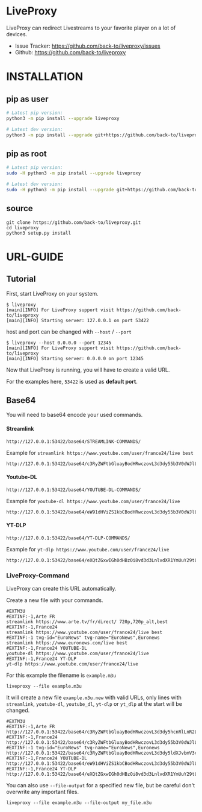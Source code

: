 # LiveProxy

LiveProxy can redirect Livestreams to your favorite player on a lot of devices.

- Issue Tracker: https://github.com/back-to/liveproxy/issues
- Github: https://github.com/back-to/liveproxy

# INSTALLATION

## pip as user

```sh
# Latest pip version:
python3 -m pip install --upgrade liveproxy

# Latest dev version:
python3 -m pip install --upgrade git+https://github.com/back-to/liveproxy.git
```

## pip as root

```sh
# Latest pip version:
sudo -H python3 -m pip install --upgrade liveproxy

# Latest dev version:
sudo -H python3 -m pip install --upgrade git+https://github.com/back-to/liveproxy.git
```

## source

```text
git clone https://github.com/back-to/liveproxy.git
cd liveproxy
python3 setup.py install
```

# URL-GUIDE

## Tutorial

First, start LiveProxy on your system.

```text
$ liveproxy
[main][INFO] For LiveProxy support visit https://github.com/back-to/liveproxy
[main][INFO] Starting server: 127.0.0.1 on port 53422
```

host and port can be changed with `--host` / `--port`

```text
$ liveproxy --host 0.0.0.0 --port 12345
[main][INFO] For LiveProxy support visit https://github.com/back-to/liveproxy
[main][INFO] Starting server: 0.0.0.0 on port 12345
```

Now that LiveProxy is running, you will have to create a valid URL.

For the examples here, ``53422`` is used as **default port**.

## Base64

You will need to base64 encode your used commands.

#### Streamlink

```text
http://127.0.0.1:53422/base64/STREAMLINK-COMMANDS/
```

Example for `streamlink https://www.youtube.com/user/france24/live best`

```text
http://127.0.0.1:53422/base64/c3RyZWFtbGluayBodHRwczovL3d3dy55b3V0dWJlLmNvbS91c2VyL2ZyYW5jZTI0L2xpdmUgYmVzdA==/
```

#### Youtube-DL

```text
http://127.0.0.1:53422/base64/YOUTUBE-DL-COMMANDS/
```

Example for `youtube-dl https://www.youtube.com/user/france24/live`

```text
http://127.0.0.1:53422/base64/eW91dHViZS1kbCBodHRwczovL3d3dy55b3V0dWJlLmNvbS91c2VyL2ZyYW5jZTI0L2xpdmU=/
```

#### YT-DLP

```text
http://127.0.0.1:53422/base64/YT-DLP-COMMANDS/
```

Example for `yt-dlp https://www.youtube.com/user/france24/live`

```text
http://127.0.0.1:53422/base64/eXQtZGxwIGh0dHBzOi8vd3d3LnlvdXR1YmUuY29tL3VzZXIvZnJhbmNlMjQvbGl2ZQ==/
```

### LiveProxy-Command

LiveProxy can create this URL automatically.

Create a new file with your commands.

```text
#EXTM3U
#EXTINF:-1,Arte FR
streamlink https://www.arte.tv/fr/direct/ 720p,720p_alt,best
#EXTINF:-1,France24
streamlink https://www.youtube.com/user/france24/live best
#EXTINF:-1 tvg-id="EuroNews" tvg-name="EuroNews",Euronews
streamlink https://www.euronews.com/live best
#EXTINF:-1,France24 YOUTUBE-DL
youtube-dl https://www.youtube.com/user/france24/live
#EXTINF:-1,France24 YT-DLP
yt-dlp https://www.youtube.com/user/france24/live
```

For this example the filename is `example.m3u`

```text
liveproxy --file example.m3u
```

It will create a new file `example.m3u.new` with valid URLs,
only lines with `streamlink`, `youtube-dl`, `youtube_dl`, `yt-dlp` or `yt_dlp` at the start will be changed.

```text
#EXTM3U
#EXTINF:-1,Arte FR
http://127.0.0.1:53422/base64/c3RyZWFtbGluayBodHRwczovL3d3dy5hcnRlLnR2L2ZyL2RpcmVjdC8gNzIwcCw3MjBwX2FsdCxiZXN0/
#EXTINF:-1,France24
http://127.0.0.1:53422/base64/c3RyZWFtbGluayBodHRwczovL3d3dy55b3V0dWJlLmNvbS91c2VyL2ZyYW5jZTI0L2xpdmUgYmVzdA==/
#EXTINF:-1 tvg-id="EuroNews" tvg-name="EuroNews",Euronews
http://127.0.0.1:53422/base64/c3RyZWFtbGluayBodHRwczovL3d3dy5ldXJvbmV3cy5jb20vbGl2ZSBiZXN0/
#EXTINF:-1,France24 YOUTUBE-DL
http://127.0.0.1:53422/base64/eW91dHViZS1kbCBodHRwczovL3d3dy55b3V0dWJlLmNvbS91c2VyL2ZyYW5jZTI0L2xpdmU=/
#EXTINF:-1,France24 YT-DLP
http://127.0.0.1:53422/base64/eXQtZGxwIGh0dHBzOi8vd3d3LnlvdXR1YmUuY29tL3VzZXIvZnJhbmNlMjQvbGl2ZQ==/
```

You can also use ``--file-output`` for a specified new file,
but be careful don't overwrite any important files.

```text
liveproxy --file example.m3u --file-output my_file.m3u
```
